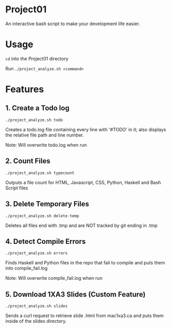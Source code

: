 # Project01
An interactive bash script to make your development life easier.

# Usage
`cd` into the Project01 directory

Run `./project_analyze.sh <command>`

# Features

## 1. Create a Todo log

`./project_analyze.sh todo`

Creates a todo.log file containing every line with '#TODO' in it; also displays the relative file path and line number.

Note: Will overwrite todo.log when run

## 2. Count Files

`./project_analyze.sh typecount`

Outputs a file count for HTML, Javascript, CSS, Python, Haskell and Bash Script files

## 3. Delete Temporary Files

`./project_analyze.sh delete-temp`

Deletes all files end with .tmp and are NOT tracked by git ending in .tmp

## 4. Detect Compile Errors

`./project_analyze.sh errors`

Finds Haskell and Python files in the repo that fail to compile and puts them into compile_fail.log

Note: Will overwrite compile_fail.log when run


## 5. Download 1XA3 Slides (Custom Feature)

`./project_analyze.sh slides`

Sends a curl request to retrieve slide .html from mac1xa3.ca and puts them inside of the slides directory.

